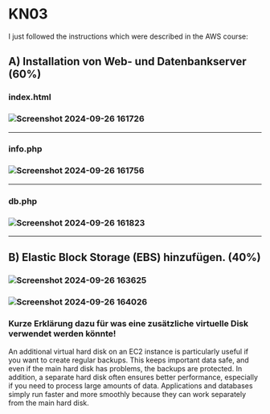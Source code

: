 # KN03

I just followed the instructions which were described in the AWS course:

## A) Installation von Web- und Datenbankserver (60%)
### index.html
### ![Screenshot 2024-09-26 161726](https://github.com/user-attachments/assets/6d3a1edf-a21b-41e4-b620-7b97f054e9e5)
---
### info.php
### ![Screenshot 2024-09-26 161756](https://github.com/user-attachments/assets/7a7e3cce-616c-46fb-a787-67755f310f15)
---
### db.php
### ![Screenshot 2024-09-26 161823](https://github.com/user-attachments/assets/752b3110-0c3e-4707-9940-4e90a9ceb998)
---


## B) Elastic Block Storage (EBS) hinzufügen. (40%)
### ![Screenshot 2024-09-26 163625](https://github.com/user-attachments/assets/0d4f4f21-d2de-462f-9ca2-8c9c587e25d0)
### ![Screenshot 2024-09-26 164026](https://github.com/user-attachments/assets/62840b35-6893-4b63-9cff-3700f4a60863)
### Kurze Erklärung dazu für was eine zusätzliche virtuelle Disk verwendet werden könnte!
An additional virtual hard disk on an EC2 instance is particularly useful if you want to create regular backups. This keeps important data safe, and even if the main hard disk has problems, the backups are protected. In addition, a separate hard disk often ensures better performance, especially if you need to process large amounts of data. Applications and databases simply run faster and more smoothly because they can work separately from the main hard disk.
